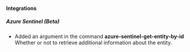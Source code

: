 
#### Integrations
##### Azure Sentinel (Beta)
- Added an argument in the command **azure-sentinel-get-entity-by-id** Whether or not to retrieve additional information about the entity.
